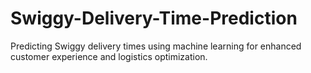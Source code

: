 # Swiggy-Delivery-Time-Prediction
Predicting Swiggy delivery times using machine learning for enhanced customer experience and logistics optimization.
